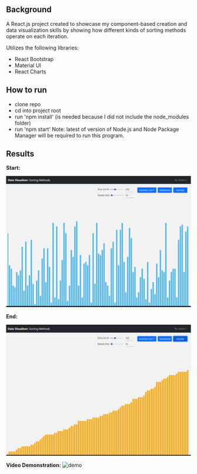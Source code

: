 ## Background
A React.js project created to showcase my component-based creation and data visualization skills by showing how different kinds of sorting methods operate on each iteration.  

Utilizes the following libraries:
- React Bootstrap
- Material UI
- React Charts

## How to run
- clone repo
- cd into project root
- run 'npm install' (is needed because I did not include the node_modules folder)
- run 'npm start'
Note: latest of version of Node.js and Node Package Manager will be required to run this program.  

## Results
<b>Start:</b>
<p align="center">
  <img src="src/assets/start.PNG">
</p>

<b>End:</b>
<p align="center">
  <img src="src/assets/end.PNG">
</p>

<b>Video Demonstration:</b>
![demo](https://user-images.githubusercontent.com/86234923/136641208-59a1b911-ae29-4b43-b45f-d2ba5e77dd54.gif)


